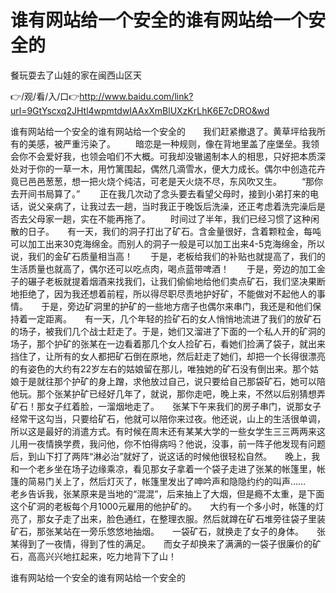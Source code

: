 # 谁有网站给一个安全的谁有网站给一个安全的
餐玩耍去了山娃的家在闽西山区天

👉/观/看/入/口👉http://www.baidu.com/link?url=9GtYscxq2JHtl4wpmtdwIAAxXmBlUXzKrLhK6E7cDRO&wd

谁有网站给一个安全的谁有网站给一个安全的　　我们赶紧撤退了。黄草坪给我所有的美感，被严重污染了。
　　暗恋是一种规则，像在背地里盖了座堡垒。我领会你不会爱好我，也领会咱们不大概。可我却没辙遏制本人的相思，只好把本质深处对于你的一草一木，用竹篱围起，偶然几滴雪水，便大力成长。偶尔中创造花卉竟已邑邑葱葱，想一把火烧个纯洁，可老是天火烧不尽，东风吹又生。
　　“那你去开间书局算了。”
　　正在我几次动了念头要去看望父母时，接到小弟打来的电话，说父亲病了，让我过去一趟，当时我正于晚饭后洗澡，还正考虑着洗完澡后是否去父母家一趟，实在不能再拖了。
　　时间过了半年，我们已经习惯了这种闲散的日子。　　有一天，我们的洞子打出了矿石。含金量很好，含着颗粒金，每吨可以加工出来30克海绵金。而别人的洞子一般是可以加工出来4-5克海绵金，所以说，我们的金矿石质量相当高！　　于是，老板给我们的补贴也就提高了，我们的生活质量也就高了，偶尔还可以吃点肉，喝点蓝带啤酒！　　于是，旁边的加工金子的碾子老板就提着烟酒来找我们，让我们偷偷地给他们卖点矿石，我们坚决果断地拒绝了，因为我还想着前程，所以得尽职尽责地护好矿，不能做对不起他人的事情。　　于是，旁边矿洞里的护矿的一些地方痞子也偶尔来串门，我还是和他们保持着一定距离。　　有一天，几个年轻的捡矿石的女人悄悄地流进了我们的放矿石的场子，被我们几个战士赶走了。于是，她们又溜进了下面的一个私人开的矿洞的场子，那个护矿的张某在一边看着那几个女人捡矿石，看她们捡满了袋子，就出来挡住了，让所有的女人都把矿石倒在原地，然后赶走了她们，却把一个长得很漂亮的有姿色的大约有22岁左右的姑娘留在那儿，唯独她的矿石没有倒出来。那个姑娘于是就往那个护矿的身上蹭，求他放过自己，说只要给自己那袋矿石，她可以陪他玩。那个张某护矿已经好几年了，就说，那你走吧，晚上来，不然以后别猜想弄矿石！那女子红着脸，一溜烟地走了。　　张某下午来我们的房子串门，说那女子经常干这勾当，只要给矿石，他就可以陪你来过夜。他还说，山上的生活很单调，所以这是最好的消遣方式。有时候在周末还有某某大学的一些女学生三三两两来这儿用一夜情换学费，我问他，你不怕得病吗？他说，没事，前一阵子他发现有问题后，到山下打了两阵“淋必治”就好了，说这话的时候他很轻松自然。　　晚上，我和一个老乡坐在场子边缘乘凉，看见那女子拿着一个袋子走进了张某的帐篷里，帐篷的简易门关上了，然后灯灭了，帐篷里发出了呻吟声和隐隐约约的叫声……　　老乡告诉我，张某原来是当地的“混混”，后来抽上了大烟，但是瘾不太重，是下面这个矿洞的老板每个月1000元雇用的他护矿的。　　大约有一个多小时，帐篷的灯亮了，那女子走了出来，脸色通红，在整理衣服。然后就蹲在矿石堆旁往袋子里装矿石，那张某站在一旁乐悠悠地抽烟。　　一袋矿石，就换走了女子的身体。　　张某得到了一夜情，得到了性的满足。　　而女子却换来了满满的一袋子很廉价的矿石，高高兴兴地扛起来，吃力地背下了山！

谁有网站给一个安全的谁有网站给一个安全的
